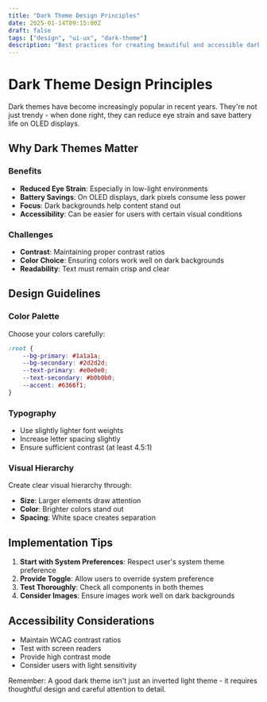 ```yaml
---
title: "Dark Theme Design Principles"
date: 2025-01-14T09:15:00Z
draft: false
tags: ["design", "ui-ux", "dark-theme"]
description: "Best practices for creating beautiful and accessible dark themes"
---
```


# Dark Theme Design Principles

Dark themes have become increasingly popular in recent years. They're not just trendy - when done right, they can reduce eye strain and save battery life on OLED displays.

## Why Dark Themes Matter

### Benefits
- **Reduced Eye Strain**: Especially in low-light environments
- **Battery Savings**: On OLED displays, dark pixels consume less power
- **Focus**: Dark backgrounds help content stand out
- **Accessibility**: Can be easier for users with certain visual conditions

### Challenges
- **Contrast**: Maintaining proper contrast ratios
- **Color Choice**: Ensuring colors work well on dark backgrounds
- **Readability**: Text must remain crisp and clear

## Design Guidelines

### Color Palette

Choose your colors carefully:

```css
:root {
    --bg-primary: #1a1a1a;
    --bg-secondary: #2d2d2d;
    --text-primary: #e0e0e0;
    --text-secondary: #b0b0b0;
    --accent: #6366f1;
}
```

### Typography

- Use slightly lighter font weights
- Increase letter spacing slightly
- Ensure sufficient contrast (at least 4.5:1)

### Visual Hierarchy

Create clear visual hierarchy through:
- **Size**: Larger elements draw attention
- **Color**: Brighter colors stand out
- **Spacing**: White space creates separation

## Implementation Tips

1. **Start with System Preferences**: Respect user's system theme preference
2. **Provide Toggle**: Allow users to override system preference
3. **Test Thoroughly**: Check all components in both themes
4. **Consider Images**: Ensure images work well on dark backgrounds

## Accessibility Considerations

- Maintain WCAG contrast ratios
- Test with screen readers
- Provide high contrast mode
- Consider users with light sensitivity

Remember: A good dark theme isn't just an inverted light theme - it requires thoughtful design and careful attention to detail.

